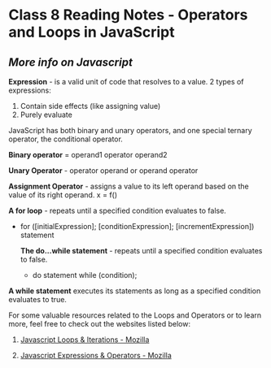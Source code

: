 # Class 8 Reading Notes - Operators and Loops in JavaScript

## ***More info on Javascript***

**Expression** - is a valid unit of code that resolves to a value. 2 types of expressions:

 1. Contain side effects (like assigning value)
 2. Purely evaluate

JavaScript has both binary and unary operators, and one special ternary operator, the conditional operator.

**Binary operator** = operand1 operator operand2

**Unary Operator** - operator operand or operand operator

**Assignment Operator** - assigns a value to its left operand based on the value of its right operand.
x = f()

**A for loop** - repeats until a specified condition evaluates to false.

- for ([initialExpression]; [conditionExpression]; [incrementExpression])
  statement

  **The do...while statement** - repeats until a specified condition evaluates to false.

  - do
  statement
while (condition);

**A while statement**  executes its statements as long as a specified condition evaluates to true.

For some valuable resources related to the Loops and Operators or to learn more, feel free to check out the websites listed below:

1. [Javascript Loops & Iterations - Mozilla](https://developer.mozilla.org/en-US/docs/Web/JavaScript/Guide/Loops_and_iteration#for_statement)

2. [Javascript Expressions & Operators - Mozilla](https://developer.mozilla.org/en-US/docs/Web/JavaScript/Guide/Loops_and_iteration#for_statement)